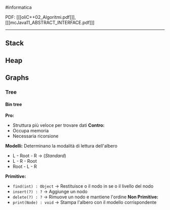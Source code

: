 #informatica 

PDF: 
\[[[oliC++02_Algoritmi.pdf]]], 
\[[[mcJava11_ABSTRACT_INTERFACE.pdf]]]

---

## Stack

## Heap

## Graphs
### Tree
#### Bin tree
**Pro:**
- Struttura più veloce per trovare dati
**Contro:**
- Occupa memoria
- Necessaria ricorsione

**Modelli:**
Determinano la modalità di lettura dell'albero
- L - Root - R -> (*Standard*)
- L - R - Root
- Root - L - R

**Primitive:**
* `find(int) : Object` -> Restituisce o il nodo in se o il livello del nodo
* `insert(?) : ?` -> Aggiunge un nodo
* `delete(?) : ?` -> Rimuove un nodo e mantiene l'ordine
**Non Primitive:**
* `print(Node) : void` -> Stampa l'albero con il modello corrispondente